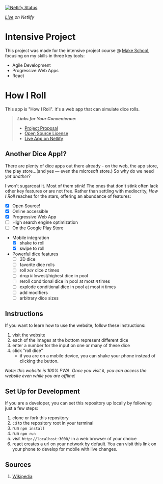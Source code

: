 [![Netlify Status](https://api.netlify.com/api/v1/badges/9932c864-6a6e-4bd2-8360-a585dc650356/deploy-status)](https://app.netlify.com/sites/how-i-roll/deploys)

*[Live](https://how-i-roll.netlify.com/) on Netlify*

# Intensive Project
This project was made for the intensive project course @ [Make School](https://make.sc/), focusing on my skills in three key tools:
- Agile Development
- Progressive Web Apps
- React

# How I Roll
This app is "How I Roll". It's a web app that can simulate dice rolls.
> ***Links for Your Convenience:***
> - [Project Proposal](https://github.com/noltron000/how-i-roll/blob/master/PROPOSAL.md)
> - [Open Source License](https://github.com/noltron000/how-i-roll/blob/master/LICENSE.md)
> - [Live App on Netlify](https://how-i-roll.netlify.com/)

## Another Dice App!?
There are plenty of dice apps out there already - on the web, the app store, the play store...(and yes &mdash; even the microsoft store.) So why do we need *yet another*?

I won't sugarcoat it. Most of them stink! The ones that don't stink often lack other key features or are not free. Rather than settling with mediocrity, *How I Roll* reaches for the stars, offering an abundance of features:

- [x] Open Source!
- [x] Online accessible
- [x] Progressive Web App
- [ ] High search engine optimization
- [ ] On the Google Play Store
- Mobile integration
	- [x] shake to roll
	- [x] swipe to roll
- Powerful dice features
	- [ ] 3D dice
	- [ ] favorite dice rolls
	- [ ] roll `XdY` dice `Z` times
	- [ ] drop `N` lowest/highest dice in pool
	- [ ] reroll conditional dice in pool at most `N` times
	- [ ] explode conditional dice in pool at most `N` times
	- [ ] add modifiers
	- [ ] arbitrary dice sizes

## Instructions
If you want to learn how to use the website, follow these instructions:
1. visit the website
2. each of the images at the bottom represent different dice
3. enter a number for the input on one or many of these dice
4. click "roll dice"
	- if you are on a mobile device, you can shake your phone instead of clicking the button.
	
*Note: this website is 100% PWA. Once you visit it, you can access the website even while you are offline!*

## Set Up for Development
If you are a developer, you can set this repository up locally by following just a few steps:
1. clone or fork this repository
2. `cd` to the repository root in your terminal
3. run `npm install`
4. run `npm run`
5. visit `http://localhost:3000/` in a web browser of your choice
6. react creates a url on your network by default. You can visit this link on your phone to develop for mobile with live changes.

## Sources
1. [Wikipedia](https://en.wikipedia.org/wiki/Dice_notation)

